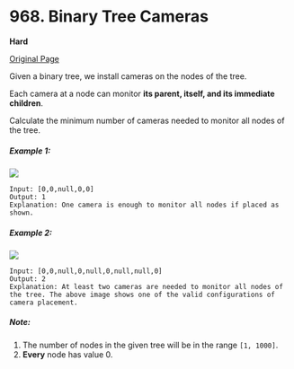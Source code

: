 # 968. Binary Tree Cameras

**Hard**

[Original Page](https://leetcode.com/problems/binary-tree-cameras/)

Given a binary tree, we install cameras on the nodes of the tree. 

Each camera at a node can monitor __its parent, itself, and its immediate children__.

Calculate the minimum number of cameras needed to monitor all nodes of the tree.

##### Example 1:
![](https://assets.leetcode.com/uploads/2018/12/29/bst_cameras_01.png)
```
Input: [0,0,null,0,0]
Output: 1
Explanation: One camera is enough to monitor all nodes if placed as shown.
```

##### Example 2: 
![](https://assets.leetcode.com/uploads/2018/12/29/bst_cameras_02.png)
```
Input: [0,0,null,0,null,0,null,null,0]
Output: 2
Explanation: At least two cameras are needed to monitor all nodes of the tree. The above image shows one of the valid configurations of camera placement.
```

##### Note:
1. The number of nodes in the given tree will be in the range `[1, 1000]`.
2. __Every__ node has value 0.
